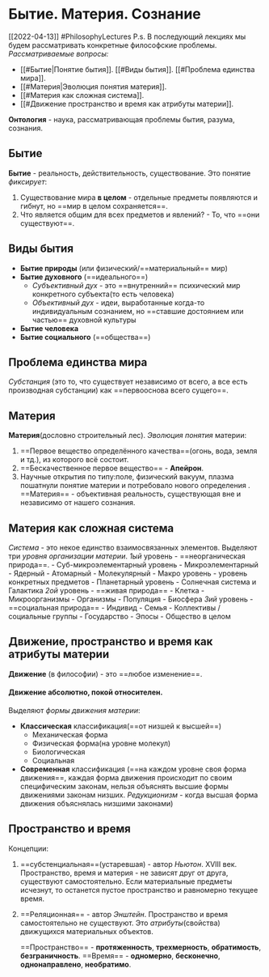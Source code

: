# Бытие. Материя. Сознание
[[2022-04-13]]
#PhilosophyLectures 
P.s. В последующий лекциях мы будем рассматривать конкретные философские проблемы.
*Рассматриваемые вопросы:*
- [[#Бытие|Понятие бытия]]. [[#Виды бытия]]. [[#Проблема единства мира]].
- [[#Материя|Эволюция понятия материя]]. 
- [[#Материя как сложная система]].
- [[#Движение пространство и время как атрибуты материи]].

**Онтология** - наука, рассматривающая проблемы бытия, разума, сознания.
## Бытие
**Бытие** - реальность, действительность, существование.
Это понятие *фиксирует*:
1) Существование мира **в целом** - отдельные предметы появляются и гибнут, но ==мир в целом сохраняется==.
2) Что является общим для всех предметов и явлений? - То, что ==они существуют==.

## Виды бытия
- **Бытие природы** (или физический/==материальный== мир)
- **Бытие духовного** (==идеального==)
	- *Субъективный дух* - это ==внутренний== психический мир конкретного субъекта(то есть человека)
	- *Объективный дух* - идеи, выработанные когда-то индивидуальным сознанием, но ==ставшие достоянием или частью== духовной культуры
- **Бытие человека** 
- **Бытие социального** (==общества==)

 ## Проблема единства мира
 *Субстанция* (это то, что существует независимо от всего, а все есть производная субстанции) как ==первооснова всего сущего==.


## Материя
**Материя**(дословно строительный лес).
*Эволюция понятия* материи:
1) ==Первое вещество определённого качества==(огонь, вода, земля и тд.), из которого всё состоит.
2) ==Бескачественное первое вещество== - **Апейрон**.
3) Научные открытия по типу:поле, физический вакуум, плазма пошатнули понятие материи и потребовало нового определения . ==Материя== - объективная реальность, существующая вне и независимо от нашего сознания. 

##  Материя как сложная система
*Система* - это некое единство взаимосвязанных элементов. 
Выделяют три *уровня организации материи*.
*1ый* уровень - ==неорганическая природа==.
	- Суб-микроэлементарный уровень
	- Микроэлементарный
	- Ядерный
	- Атомарный
	- Молекулярный
	- Макро уровень - уровень конкретных предметов
	- Планетарный уровень
	- Солнечная система и Галактика
*2ой* уровень - ==живая природа==
	- Клетка
	- Микроорганизмы
	- Организмы
	- Популяция
	- Биосфера
*3ий* уровень - ==социальная природа==
	- Индивид
	- Семья
	- Коллективы / социальные группы
	- Государство
	- Эпосы
	- Общество в целом

## Движение, пространство и время как атрибуты материи
**Движение** (в философии) - это ==любое изменение==.

#### Движение абсолютно, покой относителен.

Выделяют *формы движения материи*:
- **Классическая** классификация(==от низшей к высшей==)
	- Механическая форма
	- Физическая форма(на уровне молекул)
	- Биологическая
	- Социальная
- **Современная** классификация (==на каждом уровне своя форма движения==, каждая форма движения происходит по своим специфическим законам, нельзя объяснять высшие формы движениями законам низших. *Редукционизм* - когда высшая форма движения объяснялась низшими законами)


## Пространство и время
Концепции:
1) ==субстенциальная==(устаревшая) - автор *Ньютон*. XVIII век.
	Пространство, время и материя - не зависят друг от друга, существуют самостоятельно. Если материальные предметы исчезнут, то останется пустое пространство и равномерно текущее время. 
2) ==Реляционная== - автор *Энштейн*.
	Пространство и время самостоятельно не существуют. Это *атрибуты*(свойства) движущихся материальных объектов. 
	
	==Пространство== - **протяженность**, **трехмерность**, **обратимость**, **безграничность**.
	==Время== - **одномерно**, **бесконечно**, **однонаправлено**, **необратимо**.


